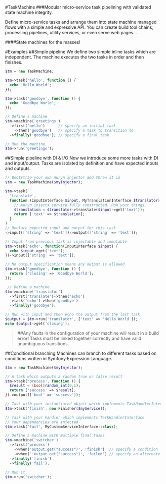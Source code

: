 #TaskMachine
###Modular micro-service task pipelining with validated state machine integrity.

Define micro-service tasks and arrange them into state machine managed flows with a simple and expressive API. You can create build tool chains, processing pipelines, utility services, or even serve web pages...

####State machines for the masses!

#Examples
##Simple pipeline
We define two simple inline tasks which are independent. The machine executes the two tasks in order and then finishes.
```php
$tm = new TaskMachine;

$tm->task('hello', function () {
  echo 'Hello World';
});

$tm->task('goodbye', function () {
  echo 'Goodbye World';
});

// Define a machine
$tm->machine('greetings')
  ->first('hello')      // specify an initial task
    ->then('goodbye')   // specify a task to transition to
  ->finally('goodbye'); // specify a final task

// Run the machine.
$tm->run('greetings');
```

##Simple pipeline with DI & I/O
Now we introduce some more tasks with DI and input/output. Tasks are isolated by definition and have expected inputs and outputs.
```php
// Bootstrap your own Auryn injector and throw it in
$tm = new TaskMachine($myInjector);

$tm->task(
  'translate',
  function (InputInterface $input, MyTranslationInterface $translator) {
    // Auryn injects service fully constructed. Run your things.
    $translation = $translator->translate($input->get('text'));
    return ['text' => $translation];
  }
)
// Declare expected input and output for this task
->input(['string' => 'text'])->output(['string' => 'text']);

// Input from previous task is injectable and immutable
$tm->task('echo', function(InputInterface $input) {
  echo $input->get('text');
})->input(['string' => 'text']);

// No output specification means any output is allowed
$tm->task('goodbye', function () {
  return ['closing' => 'Goodbye World'];
});

 // Define a machine
$tm->machine('translator')
  ->first('translate')->then('echo')
  ->task('echo')->then('goodbye')
  ->finally('goodbye');

// Run with input and then echo the output from the last task
$output = $tm->run('translator', ['text' => 'Hello World']);
echo $output->get('closing');
```

>##Any faults in the configuration of your machine will result in a build error! Tasks must be linked together correctly and have valid unambiguous transitions.

##Conditional branching
Machines can branch to different tasks based on conditions written in Symfony Expression Language.
```php
$tm = new TaskMachine($myInjector);

// A task which outputs a random true or false result
$tm->task('process', function () {
  $result = (bool)random_int(0,1);
  return ['success' => $result];
})->output(['bool' => 'success']);

// Task with your instantiated object which implements TaskHandlerInterface
$tm->task('finish', new Finisher($myService));

// Task with your handler which implements TaskHandlerInterface
// Your dependencies are injected
$tm->task('fail', MyCustomServiceInterface::class);

// Define a machine with multiple final tasks
$tm->machine('switcher')
  ->first('process')
    ->when('output.get("success")', 'finish')  // specify a condition
    ->when('!output.get("success")', 'failed') // specify an alternate condition
  ->finally('finish')
  ->finally('fail');
  
// Run it.
$tm->run('switcher');
```
